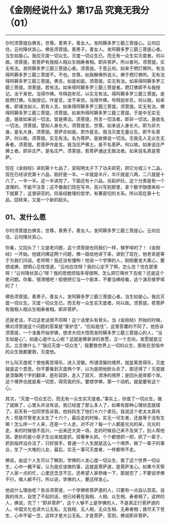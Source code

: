 # 《金刚经说什么》第17品 究竟无我分（01）

------

尔时须菩提白佛言。世尊。善男子。善女人。发阿耨多罗三藐三菩提心。云何应住。云何降伏其心。佛告须菩提。善男子。善女人。发阿耨多罗三藐三菩提心者。当生如是心。我应灭度一切众生。灭度一切众生已。而无有一众生实灭度者。何以故。须菩提。若菩萨有我相人相众生相寿者相。即非菩萨。所以者何。须菩提。实无有法。发阿耨多罗三藐三菩提心者。须菩提。于意云何。如来于燃灯佛所。有法得阿耨多罗三藐三菩提不。不也。世尊。如我解佛所说义。佛于燃灯佛所。无有法得阿耨多罗三藐三菩提。佛言。如是如是。须菩提。实无有法。如来得阿耨多罗三藐三菩提。须菩提。若有法。如来得阿耨多罗三藐三菩提者。燃灯佛即不与我授记。汝于来世。当得作佛。号释迦牟尼。以实无有法。得阿耨多罗三藐三菩提。是故燃灯佛。与我授记。作是言。汝于来世。当得作佛。号释迦牟尼。何以故。如来者。即诸法如义。若有人言。如来得阿耨多罗三藐三菩提。须菩提。实无有法。佛得阿耨多罗三藐三菩提。须菩提。如来所得阿耨多罗三藐三菩提。于是中无实无虚。是故如来说一切法。皆是佛法。须菩提。所言一切法者。即非一切法。是故名一切法。须菩提。譬如人身长大。须菩提言。世尊。如来说人身长大。即为非大身。是名大身。须菩提。菩萨亦如是。若作是言。我当灭度无量众生。即不名菩萨。何以故。须菩提。实无有法。名为菩萨。是故佛说一切法。无我无人无众生无寿者。须菩提。若菩萨作是言。我当庄严佛土。是不名菩萨。何以故。如来说庄严佛土者。即非庄严。是名庄严。须菩提。若菩萨通达无我法者。如来说名真是菩萨。

现在《金刚经》讲到第十七品了，梁昭明太子下了功夫研究，把它分成三十二品，现在已经讲完第十六品，刚好是一半。一半就是半斤，半斤就是八两，二八就是十六了，一半一半。这一半讲完了，下面还有十六品，另起炉灶，这个分类是有一个道理的，不能不注意；这不像我们现在写书，高兴写到那里，拿个数字随便来标一下就算了，这里研究的，同易经数理的哲学，有著密切的关系。所以现在第十七品，回转来，又是一个新的起头。

## 01、发什么愿

尔时须菩提白佛言。世尊。善男子。善女人。发阿耨多罗三藐三菩提心。云何应住。云何降伏其心。

你看，又回头了！又是老问题，这个须菩提也同我们一样，够罗嗦的了！《金刚经》一开始，他就问佛这两个问题，佛一路给他讲下来，讲到了现在，他老哥是等于为我们问话，老师啊！我还没有懂咧！他说一个学佛的人，刚刚要发大乘心，要想成佛，想明心见性悟道，“云何应住呀？我的心定不了啊，怎么住？住在那里呀！“云何降伏其心”呀？我的思想烦恼多得很啊，怎么把它降伏下去呢？还是这个老问题。你看，很滑稽吧！假使把它当一个剧本，不要当佛经看，这个演员够罗嗦的了！

佛告须菩提。善男子。善女人。发阿耨多罗三藐三菩提心者。当生如是心。我应灭度一切众生。灭度一切众生已。而无有一众生实灭度者。何以故。须菩提。若菩萨有我相人相众生相寿者相。即非菩萨。

还是老话，不过这老话很不同啊！这个话里头有骨头。当《金刚经》开始的时候，佛对须菩提这个问题的答案是“善护念”，“应如是住”。这里答覆的不同了，他告诉须菩提，一个准备开始学佛，想求大彻大悟而发阿耨多罗三藐三菩提心的人，“当生如是心”。如是心是什么心呢？这就是佛家讲的发愿，立一个志向，发愿就是立志。立志做什么？“我应灭度一切众生”，我要救世界上一切的众生，那些在苦恼中的众生我都要救，灭度他。

什么叫灭度呢？使他离苦得乐，进入涅槃。所谓涅槃的境界，就是离苦得乐，灭度就是这个意思。你不要看到灭度两个字，以为是把他砍头杀了，那还得了！灭度就是涅槃两个字的翻译，是形容辞，走入了寂灭、清净的境界；是回头是岸那个岸。这个境界也就是离一切苦，得究竟的乐。要想学佛，第一个动机，就是要有这个心。

其次，“灭度一切众生已，而无有一众生实灭度者。”事实上，你度了一切众生，做了就做了，心里头并没有说，我已经度了那么多人了，如果有那种心理状态就错了。前天有一位同学告诉我，他妈妈生了他们十六个弟兄。我说这个老太太真伟大；但是尽管老太太生了十六个，最后走的时候，实无一可生者，还是等于没有生嘛！怎么样一个人来，还是一个人走，对不对？每一个人都是光光的来，光光的走，来的时候很不高兴，一出来还大哭一场，走的时候自己来不及哭了，别人帮他哭。更妙的是小孩子生出来就是抓，捏著拳头抓。个个都想抓一把，抓了一辈子，抓到临终没办法了，只好放手。普通一个人生就是这么一个境界，做了一辈子的事业，生了一大堆的儿女，最后，实无一事可灭度者，一样都带不走。

佛说，由这个人生可以了解到，学佛的人发心度一切众生，救了这个世界一切众生，心中一概不留，认为是应该做的事，这就是菩萨道，是菩萨发心。如果今天帮了人家一点的忙，心里还念念不忘，还希望人家恭维一下，那就完了；不要说学佛不行，做人都不行。所以说，学佛的人，要这样发心。

他说什么理由呢？告诉须菩提，一个学佛修菩萨道的人，只要有一点自认崇高，自我的伟大，自觉了不起的话，他已经著在我相、人相、众生相、寿者相了。这样的人，佛说，完了！“即非菩萨”，这个人够不上是学佛的人，不是真正行菩萨道的人。中国文化也讲大公无私，无我相、无人相，无众生相、无寿者相；救尽天下苍生，心中不留一念，这样才是大公无私，才是菩萨，否则，佛说即非菩萨。

